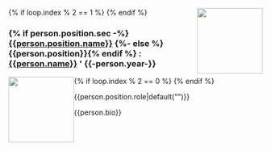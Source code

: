 {% if loop.index % 2 == 1 %}
  <img class="headshot" src="/assets/people/{{person.name|slugify}}.jpg" width="130" style="float: right">
{% endif %}

<h3 class="h5">
  {% if person.position.sec -%}
  <a href="/constitution#{{person.position.sec}}">{{person.position.name}}</a>
  {%- else %}{{person.position}}{% endif %} :
  <a href="mailto:{{person.email}}">{{person.name}}</a>
  <a href="{{person.link}}" style="text-decoration: none; color: inherit">'</a>
  {{-person.year-}}
</h3>

{% if loop.index % 2 == 0 %}
  <img class="headshot" src="/assets/people/{{person.name|slugify}}.jpg" width="130" style="float: left">
{% endif %}

{{person.position.role|default("")}}

{{person.bio}}

<div style="clear: left; padding-bottom: 2rem"></div>
